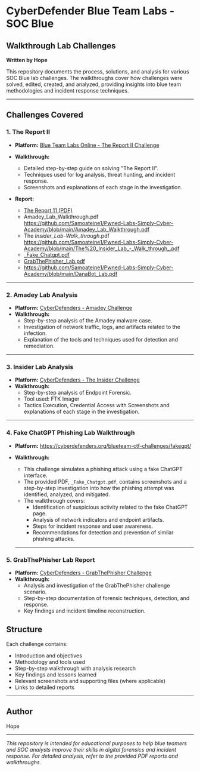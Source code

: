 # CyberDefender Blue Team Labs - SOC Blue  
## Walkthrough Lab Challenges

**Written by Hope**

This repository documents the process, solutions, and analysis for various SOC Blue lab challenges. The walkthroughs cover how challenges were solved, edited, created, and analyzed, providing insights into blue team methodologies and incident response techniques.

---

## Challenges Covered

### 1. The Report II  
- **Platform:** [Blue Team Labs Online - The Report II Challenge](https://blueteamlabs.online/home/challenge/the-report-ii-82ea7781c5)  
- **Walkthrough:**  
  - Detailed step-by-step guide on solving "The Report II".
  - Techniques used for log analysis, threat hunting, and incident response.
  - Screenshots and explanations of each stage in the investigation.

- **Report:**  
  - [The Report 11 (PDF)](https://github.com/Samoateine1/Pwned-Labs-Simply-Cyber-Academy/blob/main/The_Report_11.pdf)
  - Amadey_Lab_Walkthrough.pdf https://github.com/Samoateine1/Pwned-Labs-Simply-Cyber-Academy/blob/main/Amadey_Lab_Walkthrough.pdf
  - The _Insider_Lab_-_Walk_through_.pdf https://github.com/Samoateine1/Pwned-Labs-Simply-Cyber-Academy/blob/main/The%20_Insider_Lab_-_Walk_through_.pdf
  - [_Fake_Chatgpt.pdf](https://github.com/Samoateine1/Pwned-Labs-Simply-Cyber-Academy/blob/main/_Fake_Chatgpt.pdf)
  - [GrabThePhisher_Lab.pdf](https://github.com/Samoateine1/Pwned-Labs-Simply-Cyber-Academy/blob/12f83f2459d4bf43f0ce11cb06bbbab808b1aaff/GrabThePhisher_Lab.pdf)
  - https://github.com/Samoateine1/Pwned-Labs-Simply-Cyber-Academy/blob/main/DanaBot_Lab.pdf
---

### 2. Amadey Lab Analysis  
- **Platform:** [CyberDefenders - Amadey Challenge](https://cyberdefenders.org/blueteam-ctf-challenges/amadey/)  
- **Walkthrough:**  
  - Step-by-step analysis of the Amadey malware case.
  - Investigation of network traffic, logs, and artifacts related to the infection.
  - Explanation of the tools and techniques used for detection and remediation.

---

### 3. Insider Lab Analysis  
- **Platform:** [CyberDefenders - The Insider Challenge](https://cyberdefenders.org/blueteam-ctf-challenges/insider/)  
- **Walkthrough:**  
  - Step-by-step analysis of Endpoint Forensic.
  - Tool used: FTK Imager
  - Tactics Execution, Credential Access with Screenshots and explanations of each stage in the investigation.

---
### 4. Fake ChatGPT Phishing Lab Walkthrough

- **Platform:** https://cyberdefenders.org/blueteam-ctf-challenges/fakegpt/
- **Walkthrough:**
  - This challenge simulates a phishing attack using a fake ChatGPT interface.
  - The provided PDF, `_Fake_Chatgpt.pdf`, contains screenshots and a step-by-step investigation into how the phishing attempt was identified, analyzed, and mitigated.
  - The walkthrough covers:
    - Identification of suspicious activity related to the fake ChatGPT page.
    - Analysis of network indicators and endpoint artifacts.
    - Steps for incident response and user awareness.
    - Recommendations for detection and prevention of similar phishing attacks.
      
  ---
### 5. GrabThePhisher Lab Report

- **Platform:** [CyberDefenders - GrabThePhisher Challenge](https://cyberdefenders.org/blueteam-ctf-challenges/grabthephisher/)
- **Walkthrough:**
  - Analysis and investigation of the GrabThePhisher challenge scenario.
  - Step-by-step documentation of forensic techniques, detection, and response.
  - Key findings and incident timeline reconstruction.


## Structure

Each challenge contains:
- Introduction and objectives
- Methodology and tools used
- Step-by-step walkthrough with analysis research
- Key findings and lessons learned
- Relevant screenshots and supporting files (where applicable)
- Links to detailed reports

---

## Author

Hope

---

*This repository is intended for educational purposes to help blue teamers and SOC analysts improve their skills in digital forensics and incident response. For detailed analysis, refer to the provided PDF reports and walkthroughs.*
